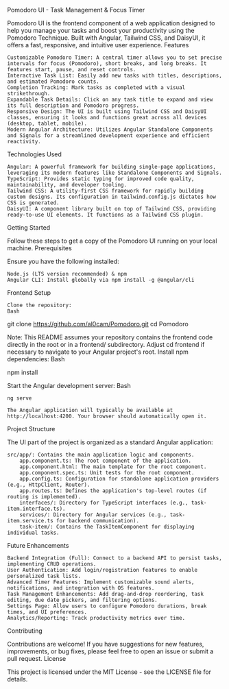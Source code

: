 Pomodoro UI - Task Management & Focus Timer

Pomodoro UI is the frontend component of a web application designed to help you manage your tasks and boost your productivity using the Pomodoro Technique. Built with Angular, Tailwind CSS, and DaisyUI, it offers a fast, responsive, and intuitive user experience.
Features

    Customizable Pomodoro Timer: A central timer allows you to set precise intervals for focus (Pomodoro), short breaks, and long breaks. It features start, pause, and reset controls.
    Interactive Task List: Easily add new tasks with titles, descriptions, and estimated Pomodoro counts.
    Completion Tracking: Mark tasks as completed with a visual strikethrough.
    Expandable Task Details: Click on any task title to expand and view its full description and Pomodoro progress.
    Responsive Design: The UI is built using Tailwind CSS and DaisyUI classes, ensuring it looks and functions great across all devices (desktop, tablet, mobile).
    Modern Angular Architecture: Utilizes Angular Standalone Components and Signals for a streamlined development experience and efficient reactivity.

Technologies Used

    Angular: A powerful framework for building single-page applications, leveraging its modern features like Standalone Components and Signals.
    TypeScript: Provides static typing for improved code quality, maintainability, and developer tooling.
    Tailwind CSS: A utility-first CSS framework for rapidly building custom designs. Its configuration in tailwind.config.js dictates how CSS is generated.
    DaisyUI: A component library built on top of Tailwind CSS, providing ready-to-use UI elements. It functions as a Tailwind CSS plugin.

Getting Started

Follow these steps to get a copy of the Pomodoro UI running on your local machine.
Prerequisites

Ensure you have the following installed:

    Node.js (LTS version recommended) & npm
    Angular CLI: Install globally via npm install -g @angular/cli

Frontend Setup

    Clone the repository:
    Bash

git clone https://github.com/al0cam/Pomodoro.git
cd Pomodoro

Note: This README assumes your repository contains the frontend code directly in the root or in a frontend/ subdirectory. Adjust cd frontend if necessary to navigate to your Angular project's root.
Install npm dependencies:
Bash

npm install

Start the Angular development server:
Bash

    ng serve

    The Angular application will typically be available at http://localhost:4200. Your browser should automatically open it.

Project Structure

The UI part of the project is organized as a standard Angular application:

    src/app/: Contains the main application logic and components.
        app.component.ts: The root component of the application.
        app.component.html: The main template for the root component.
        app.component.spec.ts: Unit tests for the root component.
        app.config.ts: Configuration for standalone application providers (e.g., HttpClient, Router).
        app.routes.ts: Defines the application's top-level routes (if routing is implemented).
        interfaces/: Directory for TypeScript interfaces (e.g., task-item.interface.ts).
        services/: Directory for Angular services (e.g., task-item.service.ts for backend communication).
        task-item/: Contains the TaskItemComponent for displaying individual tasks.

Future Enhancements

    Backend Integration (Full): Connect to a backend API to persist tasks, implementing CRUD operations.
    User Authentication: Add login/registration features to enable personalized task lists.
    Advanced Timer Features: Implement customizable sound alerts, notifications, and integration with OS features.
    Task Management Enhancements: Add drag-and-drop reordering, task editing, due date pickers, and filtering options.
    Settings Page: Allow users to configure Pomodoro durations, break times, and UI preferences.
    Analytics/Reporting: Track productivity metrics over time.

Contributing

Contributions are welcome! If you have suggestions for new features, improvements, or bug fixes, please feel free to open an issue or submit a pull request.
License

This project is licensed under the MIT License - see the LICENSE file for details.
